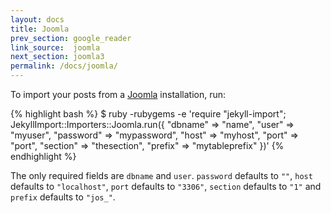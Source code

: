 ```yaml
---
layout: docs
title: Joomla
prev_section: google_reader
link_source:  joomla
next_section: joomla3
permalink: /docs/joomla/
---
```


To import your posts from a [Joomla](http://joomla.org) installation, run:

{% highlight bash %}
$ ruby -rubygems -e 'require "jekyll-import";
    JekyllImport::Importers::Joomla.run({
      "dbname"   => "name",
      "user"     => "myuser",
      "password" => "mypassword",
      "host"     => "myhost",
      "port"     => "port",
      "section"  => "thesection",
      "prefix"   => "mytableprefix"
    })'
{% endhighlight %}

The only required fields are `dbname` and `user`. `password` defaults to `""`,
`host` defaults to `"localhost"`, `port` defaults to `"3306"`, `section`
defaults to `"1"` and `prefix` defaults to `"jos_"`.
